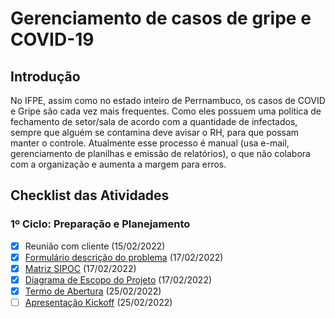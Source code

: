 # Gerenciamento de casos de gripe e COVID-19

## Introdução
No IFPE, assim como no estado inteiro de Perrnambuco, os casos de COVID e Gripe são cada vez mais frequentes. Como eles possuem uma política de fechamento de setor/sala de acordo com a quantidade de infectados, sempre que alguém se contamina deve avisar o RH, para que possam manter o controle. Atualmente esse processo é manual (usa e-mail, gerenciamento de planilhas e emissão de relatórios), o que não colabora com a organização e aumenta a margem para erros.

## Checklist das Atividades
### 1º Ciclo: Preparação e Planejamento
- [x] Reunião com cliente (15/02/2022)
- [x] [Formulário descrição do problema](/SGE/descricao-problema.md) (17/02/2022)
- [x] [Matriz SIPOC](/PGP/matriz-sipoc.pdf) (17/02/2022)
- [x] [Diagrama de Escopo do Projeto](/GPN/diagrama-escopo.pdf) (17/02/2022)
- [x] [Termo de Abertura](/PGP/termo-de-abertura.pdf) (25/02/2022)
- [ ] [Apresentação Kickoff](/SGE/kickoff-apresentacao.pdf) (25/02/2022)